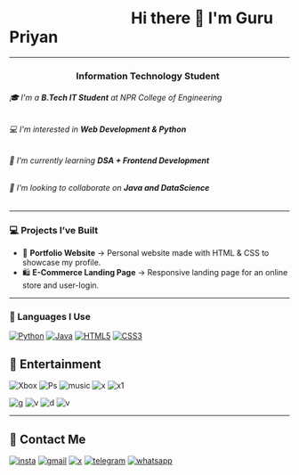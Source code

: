 # &nbsp; &nbsp; &nbsp; &nbsp; &nbsp;  &nbsp; &nbsp; &nbsp; &nbsp; &nbsp; &nbsp; &nbsp; &nbsp; &nbsp; &nbsp; &nbsp; &nbsp;Hi there 👋 I'm Guru Priyan
---
###  &nbsp; &nbsp; &nbsp; &nbsp; &nbsp; &nbsp; &nbsp; &nbsp; &nbsp; &nbsp; &nbsp; &nbsp; &nbsp; &nbsp; &nbsp; &nbsp;Information Technology Student

###### 🎓 I'm a **B.Tech IT Student** at NPR College of Engineering  
 ###### 💻 I'm interested in **Web Development & Python**  
###### 🌱 I'm currently learning **DSA + Frontend Development**  
###### 🤝 I'm looking to collaborate on **Java and DataScience**  
---
### 💻 Projects I’ve Built

- 🎨 **Portfolio Website** → Personal website made with HTML & CSS to showcase my profile.  
- 🛍️ **E-Commerce Landing Page** → Responsive landing page for an online store and user-login.  
---

### 🚀 Languages I Use

[![Python](https://img.shields.io/badge/Python-3776AB?style=for-the-badge&logo=python&logoColor=white)](https://www.python.org/)
[![Java](https://img.shields.io/badge/Java-007396?style=for-the-badge&logo=java&logoColor=white)](https://www.java.com/)
[![HTML5](https://img.shields.io/badge/HTML5-E34F26?style=for-the-badge&logo=html5&logoColor=white)](https://developer.mozilla.org/en-US/docs/Web/HTML)
[![CSS3](https://img.shields.io/badge/CSS3-1572B6?style=for-the-badge&logo=css3&logoColor=white)](https://developer.mozilla.org/en-US/docs/Web/CSS)

## 🍿 Entertainment

![Xbox](	https://img.shields.io/badge/Xbox-107C10?style=for-the-badge&logo=xbox&logoColor=white)
![Ps](	https://img.shields.io/badge/PlayStation-003791?style=for-the-badge&logo=playstation&logoColor=white)
![music](https://img.shields.io/badge/Spotify-1ED760?&style=for-the-badge&logo=spotify&logoColor=white)
![x](https://img.shields.io/badge/Amazon%20Prime-00A8E1?style=for-the-badge&logo=netflix&logoColor=white)
![x1](https://img.shields.io/badge/Netflix-E50914?style=for-the-badge&logo=netflix&logoColor=white)

![g](https://media.giphy.com/media/v1.Y2lkPTc5MGI3NjExMjJmdGhhenpkOHExZGx4ano3NWxoZndmcmpydmlqZWpoa204czM0MiZlcD12MV9naWZzX3NlYXJjaCZjdD1n/aR69F5A9tz2kkVYUAz/giphy.gif)
![v](https://media.giphy.com/media/v1.Y2lkPTc5MGI3NjExdDd6aHcxM2E2aGJ6aWtpdjlodW4yZDRkaThvNjljNmpiN3JmdDlvcyZlcD12MV9naWZzX3NlYXJjaCZjdD1n/giQykAH1yW5Fe/giphy.gif)
![d](https://media1.giphy.com/media/v1.Y2lkPTc5MGI3NjExODRuMmRxMmF6dzVnZTY3bHcxc2luM3J1YTMzZ2EyeWF0Z2h0NG45aSZlcD12MV9pbnRlcm5hbF9naWZfYnlfaWQmY3Q9Zw/NRKql0nuDIX8dJfjT7/giphy.gif)
![v](https://media.giphy.com/media/v1.Y2lkPWVjZjA1ZTQ3cW84cjBpenk5Y3h4MmdxbnJyYzVudmM4eWZlaXFxMnZ3MjB3NHpqaSZlcD12MV9naWZzX3NlYXJjaCZjdD1n/YVbFW9JoU5v1K/giphy.gif)

---


## 📱 Contact Me
[![insta](https://img.shields.io/badge/Instagram-E4405F?style=for-the-badge&logo=instagram&logoColor=white)]()
[![gmail](https://img.shields.io/badge/Gmail-D14836?style=for-the-badge&logo=gmail&logoColor=white)]()
[![x](https://img.shields.io/badge/Twitter-1DA1F2?style=for-the-badge&logo=twitter&logoColor=white)]()
[![telegram](https://img.shields.io/badge/Telegram-2CA5E0?style=for-the-badge&logo=telegram&logoColor=white)]()
[![whatsapp](https://img.shields.io/badge/WhatsApp-25D366?style=for-the-badge&logo=whatsapp&logoColor=white)]()

